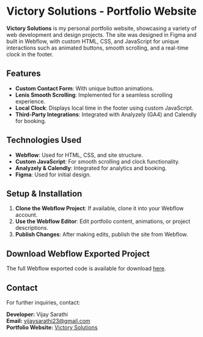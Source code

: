 # Victory Solutions - Portfolio Website

**Victory Solutions** is my personal portfolio website, showcasing a variety of web development and design projects. The site was designed in Figma and built in Webflow, with custom HTML, CSS, and JavaScript for unique interactions such as animated buttons, smooth scrolling, and a real-time clock in the footer.

## Features

- **Custom Contact Form**: With unique button animations.
- **Lenis Smooth Scrolling**: Implemented for a seamless scrolling experience.
- **Local Clock**: Displays local time in the footer using custom JavaScript.
- **Third-Party Integrations**: Integrated with Analyzely (GA4) and Calendly for booking.

## Technologies Used

- **Webflow**: Used for HTML, CSS, and site structure.
- **Custom JavaScript**: For smooth scrolling and clock functionality.
- **Analyzely & Calendly**: Integrated for analytics and booking.
- **Figma**: Used for initial design.

## Setup & Installation

1. **Clone the Webflow Project**: If available, clone it into your Webflow account.
2. **Use the Webflow Editor**: Edit portfolio content, animations, or project descriptions.
3. **Publish Changes**: After making edits, publish the site from Webflow.

## Download Webflow Exported Project

The full Webflow exported code is available for download [here](https://drive.google.com/file/d/1D0p1t6zriR9QgFrQ17WELcMSyp41gHf8/view?usp=drive_link).

## Contact

For further inquiries, contact:

**Developer:** Vijay Sarathi  
**Email:** vijaysarathi23@gmail.com  
**Portfolio Website:** [Victory Solutions](https://www.victorysolutions.co)
